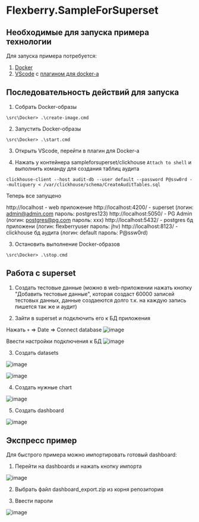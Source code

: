 # Flexberry.SampleForSuperset

## Необходимые для запуска примера технологии
Для запуска примера потребуется:
1. [Docker](https://docs.docker.com/desktop/install/windows-install/)
2. [VScode](https://code.visualstudio.com/download) с [плагином для docker-а](https://code.visualstudio.com/docs/containers/overview)

## Последовательность действий для запуска

1. Собрать Docker-образы
```
\src\Docker> .\create-image.cmd
```

2. Запустить Docker-образы
```
\src\Docker> .\start.cmd
```

3. Открыть VScode, перейти в плагин для Docker-а

4. Нажать у контейнера sampleforsuperset/clickhouse `Attach to shell` и выполнить команду для создания таблиц аудита
```
clickhouse-client --host audit-db --user default --password P@ssw0rd --multiquery < /var/clickhouse/schema/CreateAuditTables.sql
```

Теперь все запущено

http://localhost - web приложение
http://localhost:4200/ - superset (логин: admin@admin.com пароль: postgres123)
http://localhost:5050/ - PG Admin (логин: postgres@pg.com пароль: xxx)
http://localhost:5432/ - postgres бд приложени (логин: flexberryuser пароль: jhv)
http://localhost:8123/ - clickhouse бд аудита (логин: default пароль: P@ssw0rd)

3. Остановить выполнение Docker-образов
```
\src\Docker> .\stop.cmd
```

## Работа с superset

1. Создать тестовые данные (можно в web-приложении нажать кнопку "Добавить тестовые данные", которая создаст 60000 записей тестовых данных, данные создаеются долго т.к. на каждую запись пишется так же и аудит)

2. Зайти в superset и подключить его к БД приложения

Нажать `+` => Date => Connect database
![image](https://user-images.githubusercontent.com/18547316/204755467-03033dc4-02fe-4a00-8835-05e338a2b8a7.png)

Ввести настройки подключения к БД
![image](https://user-images.githubusercontent.com/18547316/204755908-91ec46cd-22c6-4743-96a4-952eb3376544.png)

3. Создать datasets

![image](https://user-images.githubusercontent.com/18547316/204756863-7fafae65-a5a1-4741-8cb5-804afea27f06.png)

![image](https://user-images.githubusercontent.com/18547316/204756994-d96761a7-4be7-43ea-b67e-ac190655b441.png)

4. Создать нужные сhart

![image](https://user-images.githubusercontent.com/18547316/204761834-703e1988-8079-4a23-a960-d235e37c6a86.png)

5. Создать dashboard

![image](https://user-images.githubusercontent.com/18547316/204764861-2a0518d7-789d-4ad7-ab8d-32670584b29d.png)


## Экспресс пример

Для быстрого примера можно импортировать готовый dashboard:

1. Перейти на dashboards и нажать кнопку импорта

![image](https://user-images.githubusercontent.com/18547316/204788084-f8412cc1-275a-40ad-844a-977100e9875e.png)

2. Выбрать файл dashboard_export.zip из корня репозитория

3. Ввести пароли

![image](https://user-images.githubusercontent.com/18547316/204788974-cdbcfc61-2119-4a6d-bb37-4297745d2951.png)
